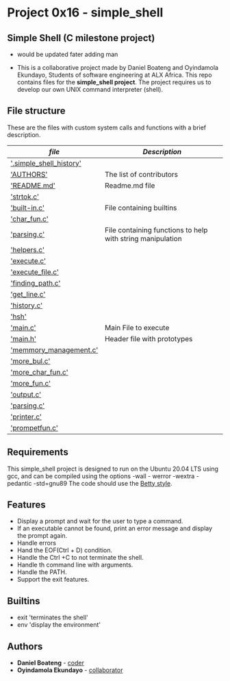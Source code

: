 # Project 0x16 - simple_shell
## Simple Shell (C milestone project)
- would be updated fater adding man

* This is a collaborative project made by Daniel Boateng and Oyindamola Ekundayo, Students of software engineering at ALX Africa. This repo contains files for the **simple_shell project**. The project requires us to develop our own UNIX command interpreter (shell).

## File structure

These are the files with custom system calls and functions with a brief description.

|  ***file***  | ***Description***     |
|-------------|------------------------|
| ['.simple_shell_history'](./.simple_shell_history) |   |
| ['AUTHORS'](./AUTHORS) | The list of contributors |
| ['README.md'](./README.md) | Readme.md file |
| ['strtok.c'](./_strtok.c) |   |
| ['built-in.c'](./built-in.c) | File containing builtins |
| ['char_fun.c'](./char_fun.c) |   |
| ['parsing.c'](./parsing.c) | File containing functions to help with string manipulation |
| ['helpers.c'](./helpers.c) |   |
| ['execute.c'](./execute.c) |   |
| ['execute_file.c'](./execute_file.c) |   |
| ['finding_path.c'](./finding_path.c) |   |
| ['get_line.c'](./get_line.c) |   |
| ['history.c'](./history.c) |   |
| ['hsh'](./hsh) |   |
| ['main.c'](./main.h) | Main File to execute |
| ['main.h'](./main.c) | Header file with prototypes |
| ['memmory_management.c'](./memmory_management.c) |   |
| ['more_bul.c'](./more_bul.c) |   |
| ['more_char_fun.c'](./more_char_fun.c) |   |
| ['more_fun.c'](./more_fun.c) |   |
| ['output.c'](./output.c) |   |
| ['parsing.c'](./parsing.c) |   |
| ['printer.c'](./printer.c) |   |
| ['prompetfun.c'](./prompetfun.c) |   |

## Requirements
This simple_shell project is designed to run on the Ubuntu 20.04 LTS using gcc, and can be compiled using the options -wall - werror -wextra -pedantic -std=gnu89
The code should use the [Betty style](https://github.com/holbertonschool/Betty).

## Features
* Display a prompt and wait for the user to type a command.
* If an executable cannot be found, print an error message and display the prompt again.
* Handle errors
* Hand the EOF(Ctrl + D) condition.
* Handle the Ctrl +C to not terminate the shell.
* Handle th command line with arguments.
* Handle the PATH.
* Support the exit features.

## Builtins
* exit 'terminates the shell'
* env 'display the environment'

## Authors
* **Daniel Boateng** - [coder](https://github.com/Dan-Boat)
* **Oyindamola Ekundayo** - [collaborator](https://github.com/ekundayo365)

